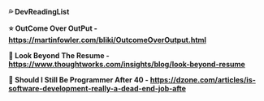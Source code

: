 <b>:sweat_drops: DevReadingList<b>

  :star: OutCome Over OutPut - https://martinfowler.com/bliki/OutcomeOverOutput.html
  
  :rugby_football: Look Beyond The Resume - https://www.thoughtworks.com/insights/blog/look-beyond-resume
  
  :basketball: Should I Still Be Programmer After 40 - https://dzone.com/articles/is-software-development-really-a-dead-end-job-afte
  
